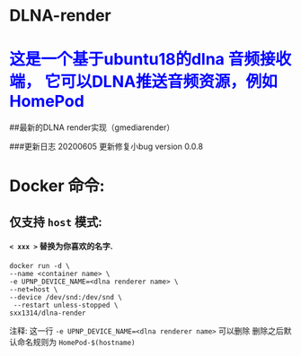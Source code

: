 # DLNA-render

<h1><font color=Blue> 这是一个基于ubuntu18的dlna 音频接收端，
它可以DLNA推送音频资源，例如HomePod </font><br></h1>

##最新的DLNA render实现（gmediarender）

###更新日志
20200605 更新修复小bug version 0.0.8


# Docker 命令:
## 仅支持 `host` 模式:
#### `< xxx >` 替换为你喜欢的名字.
```
docker run -d \
--name <container name> \
-e UPNP_DEVICE_NAME=<dlna renderer name> \
--net=host \
--device /dev/snd:/dev/snd \
 --restart unless-stopped \
sxx1314/dlna-render
```
注释:
  这一行 `-e UPNP_DEVICE_NAME=<dlna renderer name>`  可以删除 
  删除之后默认命名规则为 `HomePod-$(hostname)` 